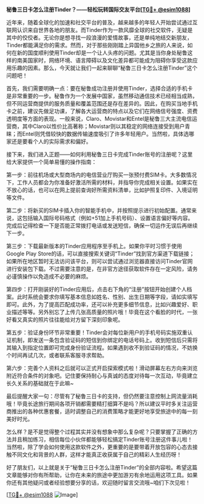 **秘鲁三日卡怎么注册Tinder？——轻松玩转国际交友平台[[TG💪+ @esim1088](https://t.me/s/esim1088)]**

近年来，随着全球化的加速和社交平台的普及，越来越多的年轻人开始尝试通过互联网认识来自世界各地的朋友。而Tinder作为一款风靡全球的社交软件，无疑是其中的佼佼者。无论你是想寻找一段浪漫的爱情故事，还是单纯地结交新朋友，Tinder都能满足你的需求。然而，对于那些刚刚踏上异国他乡之旅的人来说，如何在新的国度顺利使用Tinder却是一个让人头疼的问题。尤其是当你身处秘鲁这样的南美国家时，网络环境、语言障碍以及文化差异都可能成为阻碍你享受这款应用乐趣的因素。那么，今天就让我们一起来聊聊“秘鲁三日卡怎么注册Tinder”这个问题吧！

首先，我们需要明确一点：要在秘鲁成功注册并使用Tinder，选择合适的手机卡是非常重要的一步。秘鲁作为一个发展中国家，虽然移动通信技术已经相当成熟，但不同运营商提供的服务质量和覆盖范围还是存在差异的。因此，在购买当地手机卡之前，建议先做足功课，了解各大运营商的特点以及它们在网络信号强度、资费透明度等方面的表现。一般来说，Claro、Movistar和Entel是秘鲁三大主流电信运营商，其中Claro以性价比高著称；Movistar则以其稳定的网络连接受到用户青睐；而Entel则凭借较快的数据传输速度吸引了许多年轻用户。当然啦，具体选哪家还是要看个人的实际需求和偏好。

接下来，我们进入正题——如何利用秘鲁三日卡完成Tinder账号的注册呢？这里给大家提供一个简单易懂的操作指南：

第一步：前往机场或大型商场内的电信营业厅购买一张预付费SIM卡。大多数情况下，工作人员都会为你准备好激活所需的材料，并指导你完成相关设置。如果实在不放心的话，也可以在网上提前查询好所需资料清单，比如护照复印件、入境证明等文件。

第二步：将新买的SIM卡插入你的智能手机中，并按照提示进行初始配置。通常来说，这包括输入国际号码格式（例如+51加上手机号码）、设置语言偏好等内容。完成后记得检查一下是否能正常拨打电话或发送短信，确保一切运作无误后再继续下一步。

第三步：下载最新版本的Tinder应用程序至手机上。如果你平时习惯于使用Google Play Store的话，可以直接搜索关键词“Tinder”找到官方渠道下载链接；如果所在地区暂时无法访问该平台，则可以尝试通过浏览器直接访问Tinder官网进行安装包下载。不过需要注意的是，在非官方途径获取软件存在一定风险，请务必谨慎操作以免造成不必要的麻烦。

第四步：打开刚装好的Tinder应用后，点击右下角的“注册”按钮开始创建个人档案。此时系统会要求你填写基本信息如姓名、性别、出生日期等字段，请如实填写即可。此外，为了提高匹配成功率，还可以补充更多细节信息，比如兴趣爱好、职业描述等等。另外别忘了上传几张高质量的照片哦！毕竟在这个看脸的时代，一张好看又真实的照片往往能给对方留下深刻印象呢。

第五步：验证身份环节非常重要！Tinder会对每位新用户的手机号码实施双重认证机制，即发送一条包含验证码的短信到你绑定的电话号码上。收到短信后只需将其输入到指定位置即可完成身份验证流程。如果遇到收不到验证码的情况，不妨换个时间再试几次，或者联系客服寻求帮助。

第六步：完善个人资料之后就可以正式开启探索模式啦！滑动屏幕左右方向来浏览附近符合条件的对象吧。记住要保持耐心与真诚的态度对待每一次互动，毕竟建立长久关系的基础就在于此嘛~

最后提醒大家一句：尽管有了秘鲁三日卡的支持，但仍然要注意控制上网流量消耗哦！毕竟长途旅行期间各项开销都需要精打细算不是吗？所以建议平时多关注运营商推出的各种优惠套餐，适时调整自己的消费策略才能更好地享受旅途中的每一刻美好时光。

怎么样？是不是觉得整个过程其实并没有想象中那么复杂呢？只要掌握了正确的方法并且稍加练习，相信每位小伙伴都能够轻松搞定Tinder账号注册这件事儿啦！当然啦，除了学会如何使用这款软件之外，更重要的是要带着开放包容的心态去接触不同文化和背景的人群，这样才能真正收获属于自己的精彩人生经历呀！

好了朋友们，以上就是关于“秘鲁三日卡怎么注册Tinder”的全部内容啦。希望这篇文章能够对你有所帮助，让你在未来的旅途中更加游刃有余地运用这项工具。如果你还有其他疑问或者经验想要分享的话，欢迎随时留言交流哦~咱们下次见啦！

[[TG💪+ @esim1088](https://t.me/s/esim1088) ![Image](https://i.postimg.cc/4NQfJmqS/Snipaste-2025-05-13-00-14-12.png)]